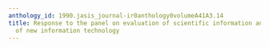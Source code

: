 ```yaml
---
anthology_id: 1990.jasis_journal-ir0anthology0volumeA41A3.14
title: Response to the panel on evaluation of scientific information and the impact
  of new information technology
---
```

